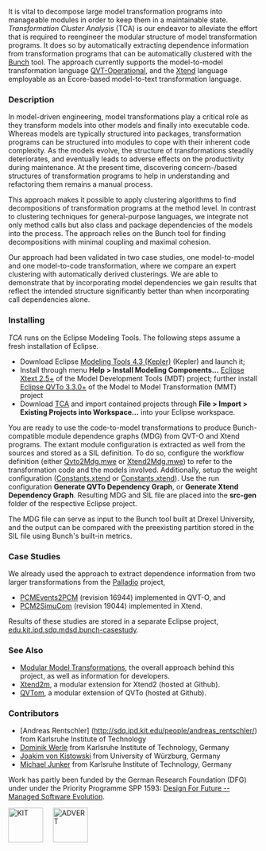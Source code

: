 It is vital to decompose large model transformation programs into manageable modules in order to keep them in a maintainable state. *Transformation Cluster Analysis* (TCA) is our endeavor to alleviate the effort that is required to reengineer the modular structure of model transformation programs. It does so by automatically extracting dependence information from transformation programs that can be automatically clustered with the [Bunch](https://www.cs.drexel.edu/~spiros/bunch/) tool. The approach currently supports the model-to-model transformation language [QVT-Operational](http://www.eclipse.org/mmt/?project=qvto), and the [Xtend](http://www.xtend-lang.org) language employable as an Ecore-based model-to-text transformation language.

### Description
 
In model-driven engineering, model transformations play a critical role as they transform models into other models and finally into executable code. Whereas models are typically structured into packages, transformation programs can be structured into modules to cope with their inherent code complexity. As the models evolve, the structure of transformations steadily deteriorates, and eventually leads to adverse effects on the productivity during maintenance. At the present time, discovering concern\-/based structures of transformation programs to help in understanding and refactoring them remains a manual process.

This approach makes it possible to apply clustering algorithms to find decompositions of transformation programs at the method level. In contrast to clustering techniques for general-purpose languages, we integrate not only method calls but also class and package dependencies of the models into the process. The approach relies on the Bunch tool for finding decompositions with minimal coupling and maximal cohesion.

Our approach had been validated in two case studies, one model-to-model and one model-to-code transformation, where we compare an expert clustering with automatically derived clusterings. We are able to demonstrate that by incorporating model dependencies we gain results that reflect the intended structure significantly better than when incorporating call dependencies alone.

### Installing

*TCA* runs on the Eclipse Modeling Tools. The following steps assume a fresh installation of Eclipse. 

* Download Eclipse [Modeling Tools 4.3 (Kepler)](http://www.eclipse.org/downloads/packages/eclipse-modeling-tools/keplersr1) (Kepler) and launch it;
* Install through menu **Help > Install Modeling Components...** [Eclipse Xtext 2.5+](http://www.eclipse.org/modeling/tmf/downloads/?project=xtext) of the Model Development Tools (MDT) project; further install [Eclipse QVTo 3.3.0+](http://www.eclipse.org/mmt/?project=qvto)  of the Model to Model Transformation (MMT) project
* Download [TCA](https://github.com/qvt/tca/zipball/master) and import contained projects through **File > Import > Existing Projects into Workspace…** into your Eclipse workspace. 

You are ready to use the code-to-model transformations to produce Bunch-compatible module dependence graphs (MDG) from QVT-O and Xtend programs. The extant module configuration is extracted as well from the sources and stored as a SIL definition. To do so, configure the workflow definition (either [Qvto2Mdg.mwe](https://github.com/qvt/tca/blob/master/edu.kit.ipd.sdq.mdsd.qvto2mdg/src/Qvto2Mdg.mwe2) or [Xtend2Mdg.mwe](https://github.com/qvt/tca/blob/master/edu.kit.ipd.sdq.mdsd.xtend2mdg/src/Xtend2Mdg.mwe2)) to refer to the transformation code and the models involved. Additionally, setup the weight configuration ([Constants.xtend](https://github.com/qvt/tca/blob/master/edu.kit.ipd.sdq.mdsd.qvto2mdg/src/edu/kit/ipd/sdq/mdsd/qvto2mdg/Constants.xtend) or [Constants.xtend](https://github.com/qvt/tca/blob/master/edu.kit.ipd.sdq.mdsd.xtend2mdg/src/edu/kit/ipd/sdq/mdsd/xtend2mdg/Constants.xtend)). Use the run configuration **Generate QVTo Dependency Graph**, or **Generate Xtend Dependency Graph**. Resulting MDG and SIL file are placed into the **src-gen** folder of the respective Eclipse project. 

The MDG file can serve as input to the Bunch tool built at Drexel University, and the output can be compared with the preexisting partition stored in the SIL file using Bunch's built-in metrics.

### Case Studies
We already used the approach to extract dependence information from two larger transformations from the [Palladio](http://www.palladio-simulator.com) project, 

* [PCMEvents2PCM](https://svnserver.informatik.kit.edu/i43/svn/code/Palladio/Core/trunk/MetaModels/de.uka.ipd.sdq.pcm.resources/transformations/events/) (revision 16944) implemented in QVT-O, and
* [PCM2SimuCom](https://svnserver.informatik.kit.edu/i43/svn/code/Palladio/Core/branches/SimuComXtendTransformation/) (revision 19044) implemented in Xtend.

Results of these studies are stored in a separate Eclipse project, [edu.kit.ipd.sdq.mdsd.bunch-casestudy](https://github.com/qvt/tca/tree/master/edu.kit.ipd.sdq.mdsd.bunch-casestudy).

### See Also
* [Modular Model Transformations](https://sdqweb.ipd.kit.edu/wiki/Modular_Model_Transformations), the overall approach behind this project, as well as information for developers.
* [Xtend2m](http://qvt.github.io/xtend2m/), a modular extension for Xtend2 (hosted at Github).
* [QVTom](http://qvt.github.io/qvtom/), a modular extension of QVTo (hosted at Github).

<!--### Publication
* A. Rentschler, D. Werle, Q. Noorshams, L. Happe, R. Reussner. [*Remodularizing Legacy Model Transformations with Automatic Clustering Techniques*](http://could.finally.lead.to/paper.pdf).-->

### Contributors
* [Andreas Rentschler] (http://sdq.ipd.kit.edu/people/andreas_rentschler/) from Karlsruhe Institute of Technology
* [Dominik Werle](emailto:dominik.werle_AtSignGoesHere_student.kit.edu) from Karlsruhe Institute of Technology, Germany
* [Joakim von Kistowski](http://se.informatik.uni-wuerzburg.de/staff/v_kistowski_joakim/) from University of Würzburg, Germany
* [Michael Junker](emailto:michael.junker_AtSignGoesHere_student.kit.edu) from Karlsruhe Institute of Technology, Germany

Work has partly been funded by the German Research Foundation (DFG) under under the Priority Programme SPP 1593: [Design For Future -- Managed Software Evolution](http://www.dfg-spp1593.de).

<img src="http://qvt.github.io/qvtr2coq/images/Logo_KIT.png" alt="KIT" height="70px"/>&nbsp;&nbsp;&nbsp;&nbsp;
<img src="http://qvt.github.io/qvtr2coq/images/Logo_PPADVERT.png" alt="ADVERT" height="70px"/>
